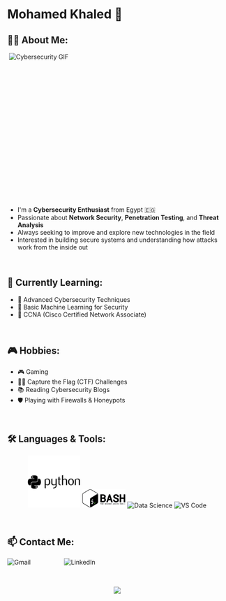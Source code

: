 # Mohamed Khaled 👋

## 👨‍💻 About Me:

<img height="350" width="500" alt="Cybersecurity GIF" align="right" src="https://media.giphy.com/media/qgQUggAC3Pfv687qPC/giphy.gif">

- I'm a **Cybersecurity Enthusiast** from Egypt 🇪🇬  
- Passionate about **Network Security**, **Penetration Testing**, and **Threat Analysis**  
- Always seeking to improve and explore new technologies in the field  
- Interested in building secure systems and understanding how attacks work from the inside out

</br>

## 📘 Currently Learning:

- 🔐 Advanced Cybersecurity Techniques  
- 🧠 Basic Machine Learning for Security  
- 📡 CCNA (Cisco Certified Network Associate)

</br>

## 🎮 Hobbies:

- 🎮 Gaming  
- 👨‍💻 Capture the Flag (CTF) Challenges  
- 📚 Reading Cybersecurity Blogs  
- 🛡️ Playing with Firewalls & Honeypots

</br>

## 🛠️ Languages & Tools:

<p align="center">
  <img src="https://github.com/Xx-Ashutosh-xX/Xx-Ashutosh-xX/blob/master/assets/icons/python.png" alt="Python" width="120">
  <img src="https://github.com/Xx-Ashutosh-xX/Xx-Ashutosh-xX/blob/master/assets/icons/bash.png" alt="Bash" width="100">
  <img src="https://github.com/Xx-Ashutosh-xX/Xx-Ashutosh-xX/blob/master/assets/icons/datascience.png" alt="Data Science" width="180">
  <img src="https://github.com/Xx-Ashutosh-xX/Xx-Ashutosh-xX/blob/master/assets/icons/visualstudio_code.png" alt="VS Code" width="240">
</p>

</br>

## 📫 Contact Me:

<p>
<a href="mailto:engmohammedkhaled1@gmail.com">
  <img align="left" alt="Gmail" width="130" src="https://github.com/Xx-Ashutosh-xX/Xx-Ashutosh-xX/blob/master/assets/icons/gmail.png" />
</a>
<a href="https://www.linkedin.com/in/mohamed-khaled-al-azazy-873b2b243">
  <img align="left" alt="LinkedIn" width="150" src="https://github.com/Xx-Ashutosh-xX/Xx-Ashutosh-xX/blob/master/assets/icons/linkedin.png" />
</a>
</p>

</br>
</br>
</br>

<p align="center">  
  <a href="https://github.com/anuraghazra/github-readme-stats"> 
    <img src="https://github-readme-stats.vercel.app/api?username=m7medkhalid&show_icons=true&theme=radical"/>
  </a>
</p>
